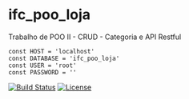 # ifc_poo_loja

Trabalho de POO II - CRUD - Categoria e API Restful

```
const HOST = 'localhost'
const DATABASE = 'ifc_poo_loja'
const USER = 'root'
const PASSWORD = ''
```
[![Build Status](https://api.travis-ci.org/cakephp/app.png)](https://travis-ci.org/cakephp/app)
[![License](https://poser.pugx.org/cakephp/app/license.svg)](https://packagist.org/packages/cakephp/app)


